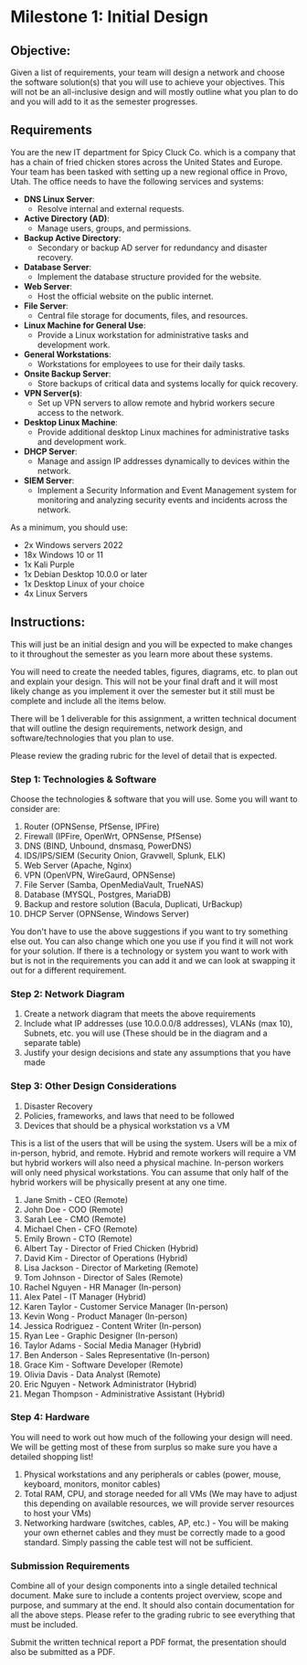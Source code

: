 # Milestone 1: Initial Design

## Objective:

Given a list of requirements, your team will design a network and choose the software solution(s) that you will use to achieve your objectives. This will not be an all-inclusive design and will mostly outline what you plan to do and you will add to it as the semester progresses.

## Requirements

You are the new IT department for Spicy Cluck Co. which is a company that has a chain of fried chicken stores across the United States and Europe. Your team has been tasked with setting up a new regional office in Provo, Utah. The office needs to have the following services and systems:

- **DNS Linux Server**:
   - Resolve internal and external requests.
- **Active Directory (AD)**:
   - Manage users, groups, and permissions.
- **Backup Active Directory**:
   - Secondary or backup AD server for redundancy and disaster recovery.
- **Database Server**:
   - Implement the database structure provided for the website.
- **Web Server**:
   - Host the official website on the public internet.
- **File Server**:
   - Central file storage for documents, files, and resources.
- **Linux Machine for General Use**:
   - Provide a Linux workstation for administrative tasks and development work.
- **General Workstations**:
    - Workstations for employees to use for their daily tasks.
- **Onsite Backup Server**:
    - Store backups of critical data and systems locally for quick recovery.
- **VPN Server(s)**:
    - Set up VPN servers to allow remote and hybrid workers secure access to the network.
- **Desktop Linux Machine**:
    - Provide additional desktop Linux machines for administrative tasks and development work.
- **DHCP Server**:
   - Manage and assign IP addresses dynamically to devices within the network.
- **SIEM Server**:
   - Implement a Security Information and Event Management system for monitoring and analyzing security events and incidents across the network.

As a minimum, you should use:

- 2x Windows servers 2022
- 18x Windows 10 or 11
- 1x Kali Purple
- 1x Debian Desktop 10.0.0 or later
- 1x Desktop Linux of your choice
- 4x Linux Servers

## Instructions:

This will just be an initial design and you will be expected to make changes to it throughout the semester as you learn more about these systems.

You will need to create the needed tables, figures, diagrams, etc. to plan out and explain your design. This will not be your final draft and it will most likely change as you implement it over the semester but it still must be complete and include all the items below. 

There will be 1 deliverable for this assignment, a written technical document that will outline the design requirements, network design, and software/technologies that you plan to use.

Please review the grading rubric for the level of detail that is expected.

### Step 1: Technologies & Software

Choose the technologies & software that you will use. Some you will want to consider are:

1. Router (OPNSense, PfSense, IPFire)
1. Firewall (IPFire, OpenWrt, OPNSense, PfSense)
1. DNS (BIND, Unbound, dnsmasq, PowerDNS)
1. IDS/IPS/SIEM (Security Onion, Gravwell, Splunk, ELK)
1. Web Server (Apache, Nginx)
1. VPN (OpenVPN, WireGaurd, OPNSense)
1. File Server (Samba, OpenMediaVault, TrueNAS)
1. Database (MYSQL, Postgres, MariaDB)
1. Backup and restore solution (Bacula, Duplicati, UrBackup)
1. DHCP Server (OPNSense, Windows Server)

You don't have to use the above suggestions if you want to try something else out. You can also change which one you use if you find it will not work for your solution. If there is a technology or system you want to work with but is not in the requirements you can add it and we can look at swapping it out for a different requirement. 

### Step 2: Network Diagram 

1. Create a network diagram that meets the above requirements
1. Include what IP addresses (use 10.0.0.0/8 addresses), VLANs (max 10), Subnets, etc. you will use (These should be in the diagram and a separate table)
1. Justify your design decisions and state any assumptions that you have made

### Step 3: Other Design Considerations 

1. Disaster Recovery
1. Policies, frameworks, and laws that need to be followed
1. Devices that should be a physical workstation vs a VM

This is a list of the users that will be using the system. Users will be a mix of in-person, hybrid, and remote. Hybrid and remote workers will require a VM but hybrid workers will also need a physical machine. In-person workers will only need physical workstations. You can assume that only half of the hybrid workers will be physically present at any one time.

1. Jane Smith - CEO (Remote)
1. John Doe - COO (Remote)
1. Sarah Lee - CMO (Remote)
1. Michael Chen - CFO (Remote)
1. Emily Brown - CTO (Remote)
1. Albert Tay - Director of Fried Chicken (Hybrid)
1. David Kim - Director of Operations (Hybrid)
1. Lisa Jackson - Director of Marketing (Remote)
1. Tom Johnson - Director of Sales (Remote)
1. Rachel Nguyen - HR Manager (In-person)
1. Alex Patel - IT Manager (Hybrid)
1. Karen Taylor - Customer Service Manager (In-person)
1. Kevin Wong - Product Manager (In-person)
1. Jessica Rodriguez - Content Writer (In-person)
1. Ryan Lee - Graphic Designer (In-person)
1. Taylor Adams - Social Media Manager (Hybrid)
1. Ben Anderson - Sales Representative (In-person)
1. Grace Kim - Software Developer (Remote)
1. Olivia Davis - Data Analyst (Remote)
1. Eric Nguyen - Network Administrator (Hybrid)
1. Megan Thompson - Administrative Assistant (Hybrid)

### Step 4: Hardware

You will need to work out how much of the following your design will need. We will be getting most of these from surplus so make sure you have a detailed shopping list!

1. Physical workstations and any peripherals or cables (power, mouse, keyboard, monitors, monitor cables)
1. Total RAM, CPU, and storage needed for all VMs (We may have to adjust this depending on available resources, we will provide server resources  to host your VMs)
1. Networking hardware (switches, cables, AP, etc.) - You will be making your own ethernet cables and they must be correctly made to a good standard. Simply passing the cable test will not be sufficient.

### Submission Requirements

Combine all of your design components into a single detailed technical document. Make sure to include a contents project overview, scope and purpose, and summary at the end. It should also contain documentation for all the above steps. Please refer to the grading rubric to see everything that must be included.

Submit the written technical report a PDF format, the presentation should also be submitted as a PDF.